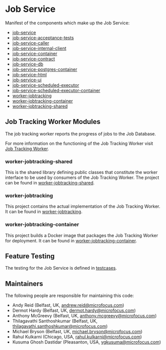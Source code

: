 # Job Service

Manifest of the components which make up the Job Service:
* [job-service](job-service)
* [job-service-acceptance-tests](job-service-acceptance-tests)
* [job-service-caller](job-service-caller)
* [job-service-internal-client](job-service-internal-client)
* [job-service-container](job-service-container)
* [job-service-contract](job-service-contract)
* [job-service-db](job-service-db)
* [job-service-postgres-container](job-service-postgres-container)
* [job-service-html](job-service-html)
* [job-service-ui](job-service-ui)
* [job-service-scheduled-executor](job-service-scheduled-executor)
* [job-service-scheduled-executor-container](job-service-scheduled-executor-container)
* [worker-jobtracking](worker-jobtracking)
* [worker-jobtracking-container](worker-jobtracking-container)
* [worker-jobtracking-shared](worker-jobtracking-shared)

## Job Tracking Worker Modules

The job tracking worker reports the progress of jobs to the Job Database.

For more information on the functioning of the Job Tracking Worker visit [Job Tracking Worker](worker-jobtracking/README.md).

### worker-jobtracking-shared
This is the shared library defining public classes that constitute the worker interface to be used by consumers of the Job Tracking Worker.
The project can be found in [worker-jobtracking-shared](worker-jobtracking-shared).

### worker-jobtracking
This project contains the actual implementation of the Job Tracking Worker. It can be found in [worker-jobtracking](worker-jobtracking).

### worker-jobtracking-container
This project builds a Docker image that packages the Job Tracking Worker for deployment. It can be found in [worker-jobtracking-container](worker-jobtracking-container).

## Feature Testing
The testing for the Job Service is defined in [testcases](testcases).  

## Maintainers

The following people are responsible for maintaining this code:

- Andy Reid (Belfast, UK, andrew.reid@microfocus.com)
- Dermot Hardy (Belfast, UK, dermot.hardy@microfocus.com)
- Anthony McGreevy (Belfast, UK, anthony.mcgreevy@microfocus.com)
- Thilagavathi Santhoshkumar (Belfast, UK, thilagavathi.santhoshkumar@microfocus.com)
- Michael Bryson (Belfast, UK, michael.bryson@microfocus.com)
- Rahul Kulkarni (Chicago, USA, rahul.kulkarni@microfocus.com)
- Kusuma Ghosh Dastidar (Pleasanton, USA, vgkusuma@microfocus.com)

